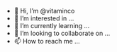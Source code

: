 - 👋 Hi, I’m @vitaminco
- 👀 I’m interested in ...
- 🌱 I’m currently learning ...
- 💞️ I’m looking to collaborate on ...
- 📫 How to reach me ...

<!---
vitaminco/vitaminco is a ✨ special ✨ repository because its `README.md` (this file) appears on your GitHub profile.
You can click the Preview link to take a look at your changes.
--->
